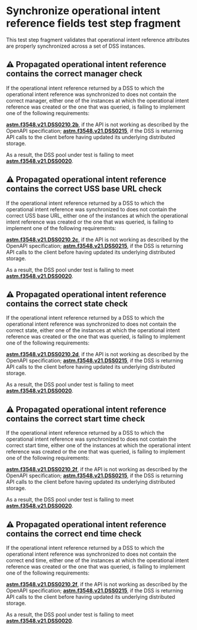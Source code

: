 # Synchronize operational intent reference fields test step fragment

This test step fragment validates that operational intent reference attributes are properly synchronized across a set of DSS instances.

## ⚠️ Propagated operational intent reference contains the correct manager check

If the operational intent reference returned by a DSS to which the operational intent reference was synchronized to does not contain the correct manager,
either one of the instances at which the operational intent reference was created or the one that was queried,
is failing to implement one of the following requirements:

**[astm.f3548.v21.DSS0210,2b](../../../../../../requirements/astm/f3548/v21.md)**, if the API is not working as described by the OpenAPI specification;
**[astm.f3548.v21.DSS0215](../../../../../../requirements/astm/f3548/v21.md)**, if the DSS is returning API calls to the client before having updated its underlying distributed storage.

As a result, the DSS pool under test is failing to meet **[astm.f3548.v21.DSS0020](../../../../../../requirements/astm/f3548/v21.md)**.

## ⚠️ Propagated operational intent reference contains the correct USS base URL check

If the operational intent reference returned by a DSS to which the operational intent reference was synchronized to does not contain the correct USS base URL,
either one of the instances at which the operational intent reference was created or the one that was queried,
is failing to implement one of the following requirements:

**[astm.f3548.v21.DSS0210,2c](../../../../../../requirements/astm/f3548/v21.md)**, if the API is not working as described by the OpenAPI specification;
**[astm.f3548.v21.DSS0215](../../../../../../requirements/astm/f3548/v21.md)**, if the DSS is returning API calls to the client before having updated its underlying distributed storage.

As a result, the DSS pool under test is failing to meet **[astm.f3548.v21.DSS0020](../../../../../../requirements/astm/f3548/v21.md)**.

## ⚠️ Propagated operational intent reference contains the correct state check

If the operational intent reference returned by a DSS to which the operational intent reference was synchronized to does not contain the correct state,
either one of the instances at which the operational intent reference was created or the one that was queried,
is failing to implement one of the following requirements:

**[astm.f3548.v21.DSS0210,2d](../../../../../../requirements/astm/f3548/v21.md)**, if the API is not working as described by the OpenAPI specification;
**[astm.f3548.v21.DSS0215](../../../../../../requirements/astm/f3548/v21.md)**, if the DSS is returning API calls to the client before having updated its underlying distributed storage.

As a result, the DSS pool under test is failing to meet **[astm.f3548.v21.DSS0020](../../../../../../requirements/astm/f3548/v21.md)**.

## ⚠️ Propagated operational intent reference contains the correct start time check

If the operational intent reference returned by a DSS to which the operational intent reference was synchronized to does not contain the correct start time,
either one of the instances at which the operational intent reference was created or the one that was queried,
is failing to implement one of the following requirements:

**[astm.f3548.v21.DSS0210,2f](../../../../../../requirements/astm/f3548/v21.md)**, if the API is not working as described by the OpenAPI specification;
**[astm.f3548.v21.DSS0215](../../../../../../requirements/astm/f3548/v21.md)**, if the DSS is returning API calls to the client before having updated its underlying distributed storage.

As a result, the DSS pool under test is failing to meet **[astm.f3548.v21.DSS0020](../../../../../../requirements/astm/f3548/v21.md)**.

## ⚠️ Propagated operational intent reference contains the correct end time check

If the operational intent reference returned by a DSS to which the operational intent reference was synchronized to does not contain the correct end time,
either one of the instances at which the operational intent reference was created or the one that was queried,
is failing to implement one of the following requirements:

**[astm.f3548.v21.DSS0210,2f](../../../../../../requirements/astm/f3548/v21.md)**, if the API is not working as described by the OpenAPI specification;
**[astm.f3548.v21.DSS0215](../../../../../../requirements/astm/f3548/v21.md)**, if the DSS is returning API calls to the client before having updated its underlying distributed storage.

As a result, the DSS pool under test is failing to meet **[astm.f3548.v21.DSS0020](../../../../../../requirements/astm/f3548/v21.md)**.
